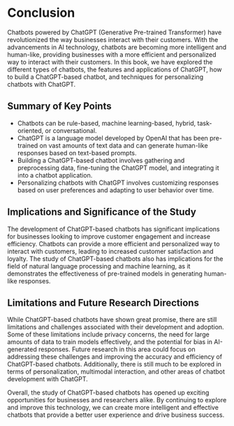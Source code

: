 Conclusion
==========

Chatbots powered by ChatGPT (Generative Pre-trained Transformer) have revolutionized the way businesses interact with their customers. With the advancements in AI technology, chatbots are becoming more intelligent and human-like, providing businesses with a more efficient and personalized way to interact with their customers. In this book, we have explored the different types of chatbots, the features and applications of ChatGPT, how to build a ChatGPT-based chatbot, and techniques for personalizing chatbots with ChatGPT.

Summary of Key Points
---------------------

* Chatbots can be rule-based, machine learning-based, hybrid, task-oriented, or conversational.
* ChatGPT is a language model developed by OpenAI that has been pre-trained on vast amounts of text data and can generate human-like responses based on text-based prompts.
* Building a ChatGPT-based chatbot involves gathering and preprocessing data, fine-tuning the ChatGPT model, and integrating it into a chatbot application.
* Personalizing chatbots with ChatGPT involves customizing responses based on user preferences and adapting to user behavior over time.

Implications and Significance of the Study
------------------------------------------

The development of ChatGPT-based chatbots has significant implications for businesses looking to improve customer engagement and increase efficiency. Chatbots can provide a more efficient and personalized way to interact with customers, leading to increased customer satisfaction and loyalty. The study of ChatGPT-based chatbots also has implications for the field of natural language processing and machine learning, as it demonstrates the effectiveness of pre-trained models in generating human-like responses.

Limitations and Future Research Directions
------------------------------------------

While ChatGPT-based chatbots have shown great promise, there are still limitations and challenges associated with their development and adoption. Some of these limitations include privacy concerns, the need for large amounts of data to train models effectively, and the potential for bias in AI-generated responses. Future research in this area could focus on addressing these challenges and improving the accuracy and efficiency of ChatGPT-based chatbots. Additionally, there is still much to be explored in terms of personalization, multimodal interaction, and other areas of chatbot development with ChatGPT.

Overall, the study of ChatGPT-based chatbots has opened up exciting opportunities for businesses and researchers alike. By continuing to explore and improve this technology, we can create more intelligent and effective chatbots that provide a better user experience and drive business success.
